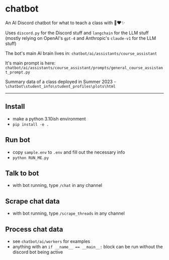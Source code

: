 # chatbot

An AI Discord chatbot for what to teach a class with 🤖❤️✨

Uses `discord.py` for the Discord stuff and `langchain` for the LLM stuff (mostly relying on OpenAI's `gpt-4` and Anthropic's `claude-v1` for the LLM stuff)

The bot's main AI brain lives in: `chatbot/ai/assistants/course_assistant`

It's main prompt is here: `chatbot/ai/assistants/course_assistant/prompts/general_course_assistant_prompt.py`

Summary data of a class deployed in Summer 2023 - `\chatbot\student_info\student_profiles\plots\html`
___

## Install
- make a python 3.10ish environment
- `pip install -e .`

## Run bot
- copy `sample.env` to `.env` and fill out the necessary info
- `python RUN_ME.py`

## Talk to bot
- with bot running, type `/chat` in any channel

## Scrape chat data
- with bot running, type `/scrape_threads` in any channel

## Process chat data
- see `chatbot/ai/workers` for examples
- anything with an `if __name__ == __main__:` block can be run without the discord bot being active


